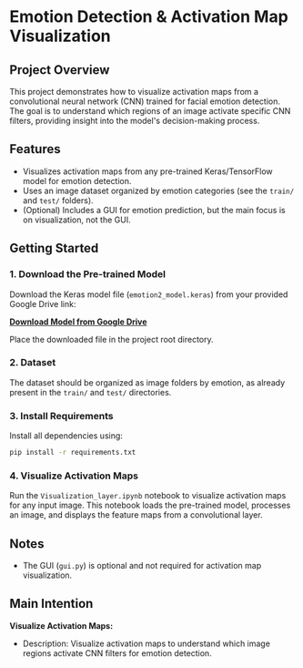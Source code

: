 # Emotion Detection & Activation Map Visualization

## Project Overview
This project demonstrates how to visualize activation maps from a convolutional neural network (CNN) trained for facial emotion detection. The goal is to understand which regions of an image activate specific CNN filters, providing insight into the model's decision-making process.

## Features
- Visualizes activation maps from any pre-trained Keras/TensorFlow model for emotion detection.
- Uses an image dataset organized by emotion categories (see the `train/` and `test/` folders).
- (Optional) Includes a GUI for emotion prediction, but the main focus is on visualization, not the GUI.

## Getting Started

### 1. Download the Pre-trained Model
Download the Keras model file (`emotion2_model.keras`) from your provided Google Drive link:

**[Download Model from Google Drive](https://drive.google.com/drive/folders/1XmQIvwEC-0PHBtssFhfmi9NZiuqWIlWw?usp=drive_link)**

Place the downloaded file in the project root directory.

### 2. Dataset
The dataset should be organized as image folders by emotion, as already present in the `train/` and `test/` directories.

### 3. Install Requirements
Install all dependencies using:

```bash
pip install -r requirements.txt
```

### 4. Visualize Activation Maps
Run the `Visualization_layer.ipynb` notebook to visualize activation maps for any input image. This notebook loads the pre-trained model, processes an image, and displays the feature maps from a convolutional layer.

## Notes
- The GUI (`gui.py`) is optional and not required for activation map visualization.

## Main Intention
**Visualize Activation Maps:**
- Description: Visualize activation maps to understand which image regions activate CNN filters for emotion detection.

